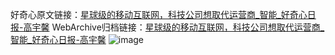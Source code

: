 好奇心原文链接：[星球级的移动互联网，科技公司想取代运营商_智能_好奇心日报-高宇馨](https://www.qdaily.com/articles/5378.html)
WebArchive归档链接：[星球级的移动互联网，科技公司想取代运营商_智能_好奇心日报-高宇馨](http://web.archive.org/web/20190623164640/https://www.qdaily.com/articles/5378.html)
![image](http://ww3.sinaimg.cn/large/007d5XDply1g3wgzdd6c9j30u059o1ky)